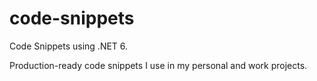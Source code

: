 # code-snippets
Code Snippets using .NET 6.

Production-ready code snippets I use in my personal and work projects.
